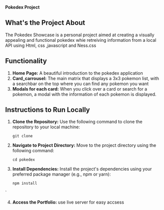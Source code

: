 **Pokedex Project**


## What's the Project About

The Pokedex Showcase is a personal project aimed at creating a visually appealing and functional pokedex whie retreiving information from a local API using Html, css ,javascript and Ness.css

## Functionality

1. **Home Page:** A beautiful introduction to the pokedex application
2. **Card_carrousel:** The main matrix that displays a 3x3 pokemon list, with a searchbar on the top where you can find any pokemon you want
3. **Modals for each card:** When you click over a card or search for a pokemon, a modal with the information of each pokemon is displayed.

## Instructions to Run Locally

1. **Clone the Repository:** Use the following command to clone the repository to your local machine:
   ```
   git clone
   ```

2. **Navigate to Project Directory:** Move to the project directory using the following command:
   ```
   cd pokedex
   ```

3. **Install Dependencies:** Install the project's dependencies using your preferred package manager (e.g., npm or yarn):
   ```
   npm install
   ```
`

4. **Access the Portfolio:**  use live server for easy accsess
